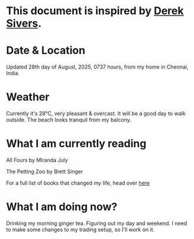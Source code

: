 # This document is inspired by [Derek Sivers](https://sive.rs/now).

# Date & Location  
Updated 28th day of August, 2025, 0737 hours, from my home in Chennai, India.  

# Weather  
Currently it's 28°C, very pleasant & overcast. It will be a good day to walk outside. The beach looks tranquil from my balcony.

# What I am currently reading  
All Fours by Miranda July

The Petting Zoo by Brett Singer

For a full list of books that changed my life, head over [here](https://adityagovindaraj.github.io/books.html)  

# What I am doing now?
Drinking my morning ginger tea. Figuring out my day and weekend. I need to make some changes to my trading setup, so I'll work on it.
